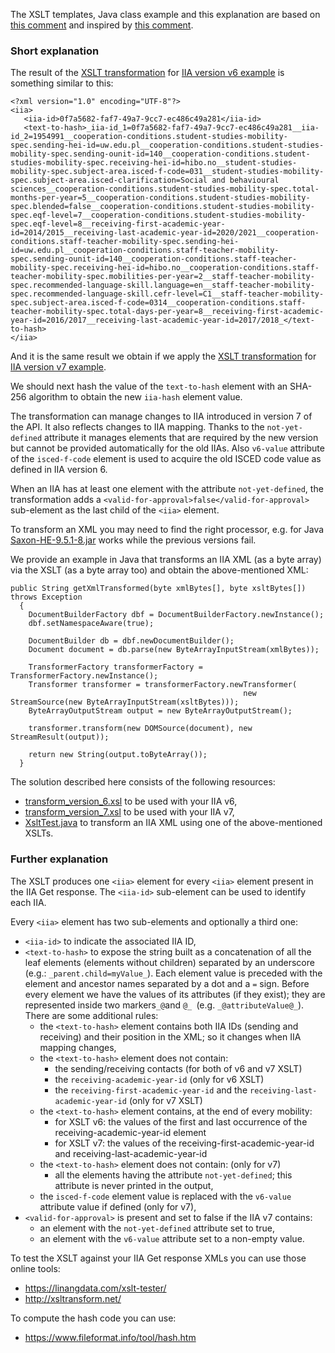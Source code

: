 The XSLT templates, Java class example and this explanation are based on
[this comment](https://github.com/erasmus-without-paper/ewp-specs-api-iias/issues/109#issuecomment-1593875245)
and inspired by [this comment](https://github.com/erasmus-without-paper/ewp-specs-api-iias/issues/109#issuecomment-1569982153).

### Short explanation

The result of the [XSLT transformation](transform_version_6.xsl) for
[IIA version v6 example](https://raw.githubusercontent.com/erasmus-without-paper/ewp-specs-api-iias/stable-v7/resources/xsltKit/get-response-v6.xml)
is something similar to this:

```
<?xml version="1.0" encoding="UTF-8"?>
<iia>
   <iia-id>0f7a5682-faf7-49a7-9cc7-ec486c49a281</iia-id>
   <text-to-hash>_iia-id_1=0f7a5682-faf7-49a7-9cc7-ec486c49a281__iia-id_2=1954991__cooperation-conditions.student-studies-mobility-spec.sending-hei-id=uw.edu.pl__cooperation-conditions.student-studies-mobility-spec.sending-ounit-id=140__cooperation-conditions.student-studies-mobility-spec.receiving-hei-id=hibo.no__student-studies-mobility-spec.subject-area.isced-f-code=031__student-studies-mobility-spec.subject-area.isced-clarification=Social and behavioural sciences__cooperation-conditions.student-studies-mobility-spec.total-months-per-year=5__cooperation-conditions.student-studies-mobility-spec.blended=false__cooperation-conditions.student-studies-mobility-spec.eqf-level=7__cooperation-conditions.student-studies-mobility-spec.eqf-level=8__receiving-first-academic-year-id=2014/2015__receiving-last-academic-year-id=2020/2021__cooperation-conditions.staff-teacher-mobility-spec.sending-hei-id=uw.edu.pl__cooperation-conditions.staff-teacher-mobility-spec.sending-ounit-id=140__cooperation-conditions.staff-teacher-mobility-spec.receiving-hei-id=hibo.no__cooperation-conditions.staff-teacher-mobility-spec.mobilities-per-year=2__staff-teacher-mobility-spec.recommended-language-skill.language=en__staff-teacher-mobility-spec.recommended-language-skill.cefr-level=C1__staff-teacher-mobility-spec.subject-area.isced-f-code=0314__cooperation-conditions.staff-teacher-mobility-spec.total-days-per-year=8__receiving-first-academic-year-id=2016/2017__receiving-last-academic-year-id=2017/2018_</text-to-hash>
</iia>
```

And it is the same result we obtain if we apply the [XSLT transformation](transform_version_7.xsl) for
[IIA version v7 example](https://raw.githubusercontent.com/erasmus-without-paper/ewp-specs-api-iias/stable-v7/resources/xsltKit/get-response-v7.xml).

We should next hash the value of the `text-to-hash` element with an SHA-256 algorithm to obtain the new `iia-hash` element value.

The transformation can manage changes to IIA introduced in version 7 of the API. It also reflects changes to IIA mapping.
Thanks to the `not-yet-defined` attribute it manages elements that are required by the new version but cannot be provided automatically for the old IIAs.
Also `v6-value` attribute of the `isced-f-code` element is used to acquire the old ISCED code value as defined in IIA version 6. 

When an IIA has at least one element with the attribute `not-yet-defined`,
the transformation adds a `<valid-for-approval>false</valid-for-approval>` sub-element as the last child of the `<iia>` element.

To transform an XML you may need to find the right processor,
e.g. for Java [Saxon-HE-9.5.1-8.jar](http://www.java2s.com/example/jar/s/download-saxonhe9518jar-file.html) works while the previous versions fail.

We provide an example in Java that transforms an IIA XML (as a byte array) via the XSLT (as a byte array too) and obtain the above-mentioned XML:

```
public String getXmlTransformed(byte xmlBytes[], byte xsltBytes[]) throws Exception
  {
    DocumentBuilderFactory dbf = DocumentBuilderFactory.newInstance();
    dbf.setNamespaceAware(true);
      
    DocumentBuilder db = dbf.newDocumentBuilder();
    Document document = db.parse(new ByteArrayInputStream(xmlBytes)); 
    
    TransformerFactory transformerFactory = TransformerFactory.newInstance();
    Transformer transformer = transformerFactory.newTransformer(
                                                    new StreamSource(new ByteArrayInputStream(xsltBytes)));
    ByteArrayOutputStream output = new ByteArrayOutputStream();
     
    transformer.transform(new DOMSource(document), new StreamResult(output));
     
    return new String(output.toByteArray());
  } 
```

The solution described here consists of the following resources:
- [transform_version_6.xsl](transform_version_6.xsl) to be used with your IIA v6,
- [transform_version_7.xsl](transform_version_7.xsl) to be used with your IIA v7,
- [XsltTest.java](XsltTest.java) to transform an IIA XML using one of the above-mentioned XSLTs.


### Further explanation


The XSLT produces one `<iia>` element for every `<iia>` element present in the IIA Get response.
The `<iia-id>` sub-element can be used to identify each IIA.

Every `<iia>` element has two sub-elements and optionally a third one:
 - `<iia-id>` to indicate the associated IIA ID,
 - `<text-to-hash>` to expose the string built as a concatenation of all the leaf elements (elements without children)
   separated by an underscore (e.g.: `_parent.child=myValue_`).
   Each element value is preceded with the element and ancestor names separated by a dot and a `=` sign.
   Before every element we have the values of its attributes (if they exist);
   they are represented inside two markers` _@ `and `@_ `(e.g. `_@attributeValue@_`). There are some additional rules:
   - the `<text-to-hash>` element contains both IIA IDs (sending and receiving) and their position in the XML; so it changes when IIA mapping changes,
   - the `<text-to-hash>` element does not contain:
     - the sending/receiving contacts (for both of v6 and v7 XSLT)
     - the `receiving-academic-year-id` (only for v6 XSLT)
     - the `receiving-first-academic-year-id` and the `receiving-last-academic-year-id` (only for v7 XSLT)
   - the `<text-to-hash>` element contains, at the end of every mobility:
     - for XSLT v6: the values of the first and last occurrence of the receiving-academic-year-id element
     - for XSLT v7: the values of the receiving-first-academic-year-id and receiving-last-academic-year-id
   - the `<text-to-hash>` element does not contain: (only for v7)
     - all the elements having the attribute `not-yet-defined`; this attribute is never printed in the output,
   - the `isced-f-code` element value is replaced with the `v6-value` attribute value if defined (only for v7),
 - `<valid-for-approval>` is present and set to false if the IIA v7 contains:
   - an element with the `not-yet-defined` attribute set to true,
   - an element with the `v6-value` attribute set to a non-empty value.

To test the XSLT against your IIA Get response XMLs you can use those online tools:
 - https://linangdata.com/xslt-tester/
 - http://xsltransform.net/

To compute the hash code you can use:
 - https://www.fileformat.info/tool/hash.htm